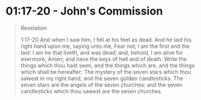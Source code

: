 # 01:17-20 - John's Commission

> Revelation 
>
> 1:17-20 And when I saw him, I fell at his feet as dead. And he laid his right hand upon me, saying unto me, Fear not; I am the first and the last: I am he that liveth, and was dead; and, behold, I am alive for evermore, Amen; and have the keys of hell and of death. Write the things which thou hast seen, and the things which are, and the things which shall be hereafter; The mystery of the seven stars which thou sawest in my right hand, and the seven golden candlesticks. The seven stars are the angels of the seven churches: and the seven candlesticks which thou sawest are the seven churches.
